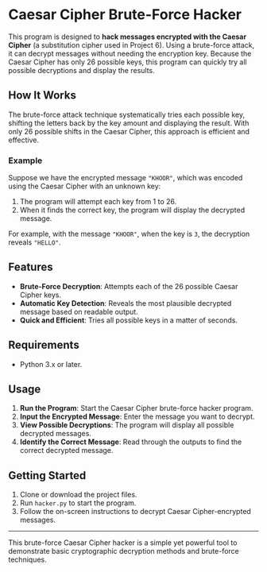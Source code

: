 # Caesar Cipher Brute-Force Hacker

This program is designed to **hack messages encrypted with the Caesar Cipher** (a substitution cipher used in Project 6). Using a brute-force attack, it can decrypt messages without needing the encryption key. Because the Caesar Cipher has only 26 possible keys, this program can quickly try all possible decryptions and display the results.

## How It Works

The brute-force attack technique systematically tries each possible key, shifting the letters back by the key amount and displaying the result. With only 26 possible shifts in the Caesar Cipher, this approach is efficient and effective.

### Example

Suppose we have the encrypted message `"KHOOR"`, which was encoded using the Caesar Cipher with an unknown key:

1. The program will attempt each key from 1 to 26.
2. When it finds the correct key, the program will display the decrypted message.

For example, with the message `"KHOOR"`, when the key is `3`, the decryption reveals `"HELLO"`.

## Features

- **Brute-Force Decryption**: Attempts each of the 26 possible Caesar Cipher keys.
- **Automatic Key Detection**: Reveals the most plausible decrypted message based on readable output.
- **Quick and Efficient**: Tries all possible keys in a matter of seconds.

## Requirements

- Python 3.x or later.

## Usage

1. **Run the Program**: Start the Caesar Cipher brute-force hacker program.
2. **Input the Encrypted Message**: Enter the message you want to decrypt.
3. **View Possible Decryptions**: The program will display all possible decrypted messages.
4. **Identify the Correct Message**: Read through the outputs to find the correct decrypted message.

## Getting Started

1. Clone or download the project files.
2. Run `hacker.py` to start the program.
3. Follow the on-screen instructions to decrypt Caesar Cipher-encrypted messages.

---

This brute-force Caesar Cipher hacker is a simple yet powerful tool to demonstrate basic cryptographic decryption methods and brute-force techniques.
